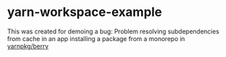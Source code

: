 # yarn-workspace-example

This was created for demoing a bug: Problem resolving subdependencies from cache in an app installing a package from a monorepo in [yarnpkg/berry](https://github.com/yarnpkg/berry/issues/4469)
